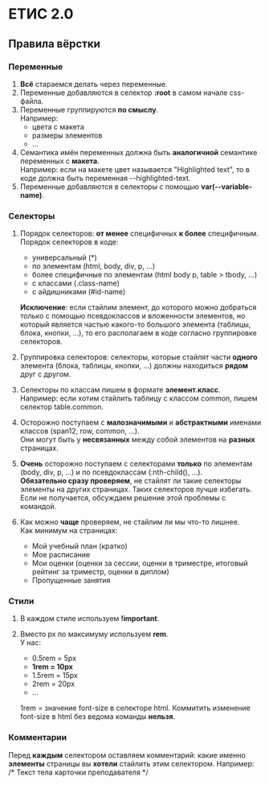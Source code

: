 ЕТИС 2.0
========================

Правила вёрстки
-------------------------

### Переменные
1. **Всё** стараемся делать через переменные.  
2. Переменные добавляются в селектор **:root** в самом начале css-файла.
3. Переменные группируются **по смыслу**.  
Например: 
    * цвета с макета
    * размеры элементов
    * ...
3. Семантика имён переменных должна быть **аналогичной** семантике переменных с **макета**.  
Например: если на макете цвет называется "Highlighted text", то в коде должна быть переменная --highlighted-text.
4. Переменные добавляются в селекторы с помощью **var(--variable-name)**.

### Селекторы
1. Порядок селекторов: **от менее** специфичных **к более** специфичным.  
Порядок селекторов в коде:  
    * универсальный (*)
    * по элементам (html, body, div, p, ...)
    * более специфичные по элементам (html body p, table > tbody, ...)
    * с классами (.class-name)
    * с айдишниками (#id-name)  
    
    **Исключение**: если стайлим элемент, до которого можно добраться только с помощью псевдоклассов и вложенности элементов, но который является частью какого-то большого элемента (таблицы, блока, кнопки, ...), то его располагаем в коде согласно группировке селекторов.
2. Группировка селекторов: селекторы, которые стайлят части **одного** элемента (блока, таблицы, кнопки, ...) должны находиться **рядом** друг с другом.
3. Селекторы по классам пишем в формате **элемент.класс**.  
Например: если хотим стайлить таблицу с классом common, пишем селектор table.common.
4. Осторожно поступаем с **малозначимыми** и **абстрактными** именами классов (span12, row, common, ...).  
Они могут быть у **несвязанных** между собой элементов на **разных** страницах.
5. **Очень** осторожно поступаем с селекторами **только** по элементам (body, div, p, ...) и по псевдоклассам (:nth-child(), ...).  
**Обязательно сразу проверяем**, не стайлят ли такие селекторы элементы на других страницах. Таких селекторов лучше избегать. Если не получается, обсуждаем решение этой проблемы с командой.
6. Как можно **чаще** проверяем, не стайлим ли мы что-то лишнее.  
Как минимум на страницах:
    * Мой учебный план (кратко)
    * Мое расписание
    * Мои оценки (оценки за сессии, оценки в триместре, итоговый рейтинг за триместр, оценки в диплом)
    * Пропущенные занятия

### Стили
1. В каждом стиле используем **!important**.
2. Вместо px по максимуму используем **rem**.  
У нас:  
    *	0.5rem = 5px
    *	**1rem = 10px**
    *	1.5rem = 15px
    *	2rem = 20px
    *	…   

    1rem = значение font-size в селекторе html. Коммитить изменение font-size в html без ведома команды **нельзя**.

### Комментарии
Перед **каждым** селектором оставляем комментарий: какие именно **элементы** страницы вы **хотели** стайлить этим селектором.
Например: /* Текст тела карточки преподавателя */
